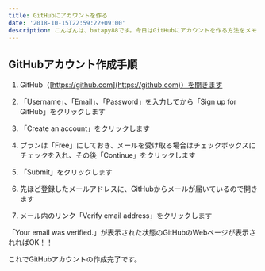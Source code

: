 ```yaml
---
title: GitHubにアカウントを作る
date: '2018-10-15T22:59:22+09:00'
description: こんばんは、batapy88です。今日はGitHubにアカウントを作る方法をメモしておきます。
---
```


## GitHubアカウント作成手順

1. GitHub（[https://github.com](https://github.com)）を開きます

2. 「Username」、「Email」、「Password」を入力してから「Sign up for GitHub」をクリックします

3. 「Create an account」をクリックします

4.  プランは「Free」にしておき、メールを受け取る場合はチェックボックスにチェックを入れ、その後「Continue」をクリックします

5. 「Submit」をクリックします

6. 先ほど登録したメールアドレスに、GitHubからメールが届いているので開きます

7. メール内のリンク「Verify email address」をクリックします

「Your email was verified.」が表示された状態のGitHubのWebページが表示されればOK！！

これでGitHubアカウントの作成完了です。
